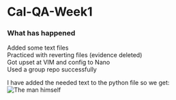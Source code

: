 # Cal-QA-Week1

### What has happened

Added some text files\
Practiced with reverting files (evidence deleted)\
Got upset at VIM and config to Nano\
Used a group repo successfully

I have added the needed text to the python file so we get:  
![The man himself](https://nerdbot.com/2020/01/25/emma-roberts-with-flooded-with-general-kenobi-after-she-says-hello-there/)

